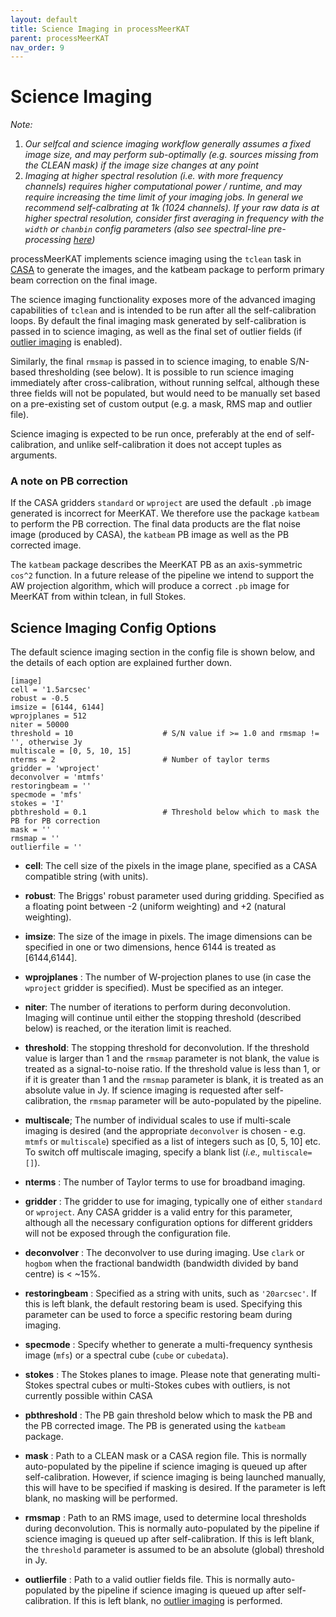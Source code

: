```yaml
---
layout: default
title: Science Imaging in processMeerKAT
parent: processMeerKAT
nav_order: 9
---
```


# Science Imaging

*Note:*
1. *Our selfcal and science imaging workflow generally assumes a fixed image size, and may perform sub-optimally (e.g. sources missing from the CLEAN mask) if the image size changes at any point*
2. *Imaging at higher spectral resolution (i.e. with more frequency channels) requires higher computational power / runtime, and may require increasing the time limit of your imaging jobs. In general we recommend self-calbrating at 1k (1024 channels). If your raw data is at higher spectral resolution, consider first averaging in frequency with the `width` or `chanbin` config parameters (also see spectral-line pre-processing [here](/docs/processMeerKAT/advanced-usage#spectral-line-pre-processing))*

processMeerKAT implements science imaging using the `tclean` task in
[CASA](https://casadocs.readthedocs.io/en/stable/) to generate the images, and
the katbeam package to perform primary beam correction on the final image.

The science imaging functionality exposes more of the advanced imaging
capabilities of `tclean` and is intended to be run after all the
self-calibration loops. By default the final imaging mask generated by
self-calibration is passed in to science imaging, as well as the final set of
outlier fields (if [outlier imaging](/docs/processMeerKAT/self-calibration-in-processmeerkat#outlier-imaging) is enabled).

Similarly, the final `rmsmap` is passed in to science imaging, to enable S/N-based thresholding (see below).
It is possible to run science imaging immediately after cross-calibration, without running selfcal, although these three fields
will not be populated, but would need to be manually set based on a pre-existing set of custom output (e.g. a mask, RMS map and outlier file).

Science imaging is expected to be run once, preferably at the end of self-calibration, and
unlike self-calibration it does not accept tuples as arguments.

### A note on PB correction

If the CASA gridders `standard` or `wproject` are used the default `.pb` image
generated is incorrect for MeerKAT. We therefore use the package `katbeam` to
perform the PB correction. The final data products are the flat noise image
(produced by CASA), the `katbeam` PB image as well as the PB corrected image.

The `katbeam` package describes the MeerKAT PB as an axis-symmetric `cos^2`
function. In a future release of the pipeline we intend to support the AW
projection algorithm, which will produce a correct `.pb` image for MeerKAT from
within tclean, in full Stokes.


## Science Imaging Config Options

The default science imaging section in the config file is shown below, and the details of each option are explained further down.

```
[image]
cell = '1.5arcsec'
robust = -0.5
imsize = [6144, 6144]
wprojplanes = 512
niter = 50000
threshold = 10                    # S/N value if >= 1.0 and rmsmap != '', otherwise Jy
multiscale = [0, 5, 10, 15]
nterms = 2                        # Number of taylor terms
gridder = 'wproject'
deconvolver = 'mtmfs'
restoringbeam = ''
specmode = 'mfs'
stokes = 'I'
pbthreshold = 0.1                 # Threshold below which to mask the PB for PB correction
mask = ''
rmsmap = ''
outlierfile = ''
```


* **cell**: The cell size of the pixels in the image plane, specified as a CASA
  compatible string (with units).

* **robust**: The Briggs' robust parameter used during gridding. Specified as a
  floating point between -2 (uniform weighting) and +2 (natural weighting).

* **imsize**: The size of the image in pixels. The image dimensions can be
  specified in one or two dimensions, hence 6144 is treated as [6144,6144].

* **wprojplanes** : The number of W-projection planes to use (in case the
  `wproject` gridder is specified). Must be specified as an integer.

* **niter**: The number of iterations to perform during deconvolution. Imaging
  will continue until either the stopping threshold (described below) is
  reached, or the iteration limit is reached.

* **threshold**: The stopping threshold for deconvolution. If the threshold
  value is larger than 1 and the `rmsmap` parameter is not blank, the value is
  treated as a signal-to-noise ratio. If the threshold value is less than 1, or
  if it is greater than 1 and the `rmsmap` parameter is blank, it is treated as
  an absolute value in Jy. If science imaging is requested after
  self-calibration, the `rmsmap` parameter will be auto-populated by the
  pipeline.

* **multiscale**; The number of individual scales to use if multi-scale imaging
  is desired (and the appropriate `deconvolver` is chosen - e.g. `mtmfs` or `multiscale`) specified as a list
  of integers such as [0, 5, 10] etc. To switch off multiscale imaging, specify
  a blank list (*i.e.,* `multiscale=[]`).

* **nterms** : The number of Taylor terms to use for broadband imaging.

* **gridder** : The gridder to use for imaging, typically one of either
  `standard` or `wproject`. Any CASA gridder is a valid entry for this
  parameter, although all the necessary configuration options for different
  gridders will not be exposed through the configuration file.

* **deconvolver** : The deconvolver to use during imaging. Use `clark` or `hogbom` when the fractional bandwidth (bandwidth divided by band centre) is < ~15%.

* **restoringbeam** : Specified as a string with units, such as `'20arcsec'`. If
  this is left blank, the default restoring beam is used. Specifying this
  parameter can be used to force a specific restoring beam during imaging.

* **specmode** : Specify whether to generate a multi-frequency synthesis image
  (`mfs`) or a spectral cube (`cube` or `cubedata`).

* **stokes** : The Stokes planes to image. Please note that generating
  multi-Stokes spectral cubes or multi-Stokes cubes with outliers, is not currently possible within CASA

* **pbthreshold** : The PB gain threshold below which to mask the PB and the PB
  corrected image. The PB is generated using the `katbeam` package.

* **mask** : Path to a CLEAN mask or a CASA region file. This is normally
  auto-populated by the pipeline if science imaging is queued up after
  self-calibration. However, if science imaging is being launched manually, this
  will have to be specified if masking is desired. If the parameter is left
  blank, no masking will be performed.

* **rmsmap** : Path to an RMS image, used to determine local thresholds during
  deconvolution. This is normally auto-populated by the pipeline if science
  imaging is queued up after self-calibration. If this is left blank, the
  `threshold` parameter is assumed to be an absolute (global) threshold in Jy.

* **outlierfile** : Path to a valid outlier fields file. This is normally
  auto-populated by the pipeline if science imaging is queued up after
  self-calibration. If this is left blank, no [outlier imaging](/docs/processMeerKAT/self-calibration-in-processmeerkat#outlier-imaging) is performed.
